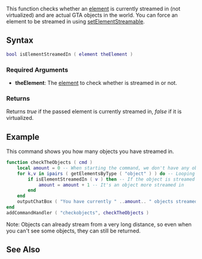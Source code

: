 This function checks whether an [element](/docs/element.md "wikilink") is currently streamed in (not virtualized) and are actual GTA objects in the world. You can force an element to be streamed in using [setElementStreamable](/docs/setelementstreamable.md "wikilink").

Syntax
------

``` lua
bool isElementStreamedIn ( element theElement )
```

### Required Arguments

-   **theElement**: The [element](/docs/element.md "wikilink") to check whether is streamed in or not.

### Returns

Returns *true* if the passed element is currently streamed in, *false* if it is virtualized.

Example
-------

This command shows you how many objects you have streamed in.

``` lua
function checkTheObjects ( cmd )
    local amount = 0 -- When starting the command, we don't have any objects looped.
    for k,v in ipairs ( getElementsByType ( "object" ) ) do -- Looping all the objects in the server
        if isElementStreamedIn ( v ) then -- If the object is streamed in
            amount = amount + 1 -- It's an object more streamed in
        end
    end
    outputChatBox ( "You have currently " ..amount.. " objects streamed in." ) -- Send the player the amount of objects that are streamed in
end
addCommandHandler ( "checkobjects", checkTheObjects )
```

Note: Objects can already stream from a very long distance, so even when you can't see some objects, they can still be returned.

See Also
--------
